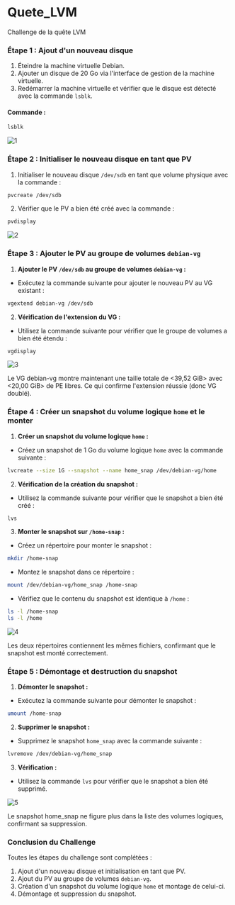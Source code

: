 # Quete_LVM
Challenge de la quête LVM
### Étape 1 : Ajout d'un nouveau disque

1. Éteindre la machine virtuelle Debian.
2. Ajouter un disque de 20 Go via l'interface de gestion de la machine virtuelle.
3. Redémarrer la machine virtuelle et vérifier que le disque est détecté avec la commande `lsblk`.

#### Commande :
```bash
lsblk
```
![1](https://github.com/user-attachments/assets/571e1907-3ab6-4f24-814e-10c07e2ba601)



### Étape 2 : Initialiser le nouveau disque en tant que PV

1. Initialiser le nouveau disque `/dev/sdb` en tant que volume physique avec la commande :
   
```bash
pvcreate /dev/sdb
```

2. Vérifier que le PV a bien été créé avec la commande :

```bash
pvdisplay
```

![2](https://github.com/user-attachments/assets/62665736-eb19-49f3-91e7-aa662cf50aef)

 
### Étape 3 : Ajouter le PV au groupe de volumes `debian-vg`

1. **Ajouter le PV `/dev/sdb` au groupe de volumes `debian-vg` :**

- Exécutez la commande suivante pour ajouter le nouveau PV au VG existant :

```bash
vgextend debian-vg /dev/sdb
```

2. **Vérification de l'extension du VG :**
- Utilisez la commande suivante pour vérifier que le groupe de volumes a bien été étendu :

```bash
vgdisplay
```

![3](https://github.com/user-attachments/assets/e112ab91-6700-4b14-872f-94d321476874)


Le VG debian-vg montre maintenant une taille totale de <39,52 GiB> avec <20,00 GiB> de PE libres.
Ce qui confirme l'extension réussie (donc VG doublé).

### Étape 4 : Créer un snapshot du volume logique `home` et le monter

1. **Créer un snapshot du volume logique `home` :**

- Créez un snapshot de 1 Go du volume logique `home` avec la commande suivante :

```bash
lvcreate --size 1G --snapshot --name home_snap /dev/debian-vg/home
```

2. **Vérification de la création du snapshot :**
 
- Utilisez la commande suivante pour vérifier que le snapshot a bien été créé :
   
```bash
lvs
```

3. **Monter le snapshot sur `/home-snap` :**

- Créez un répertoire pour monter le snapshot :
   
```bash
mkdir /home-snap
```
- Montez le snapshot dans ce répertoire :
   
```bash
mount /dev/debian-vg/home_snap /home-snap
```
- Vérifiez que le contenu du snapshot est identique à `/home` :
   
```bash
ls -l /home-snap
ls -l /home
```

![4](https://github.com/user-attachments/assets/8c6e2c6f-294e-4fb7-91a5-db842935e3dc)

Les deux répertoires contiennent les mêmes fichiers, confirmant que le snapshot est monté correctement.

### Étape 5 : Démontage et destruction du snapshot

1. **Démonter le snapshot :**
- Exécutez la commande suivante pour démonter le snapshot :
```bash
umount /home-snap
```

2. **Supprimer le snapshot :**
- Supprimez le snapshot `home_snap` avec la commande suivante :
```bash
lvremove /dev/debian-vg/home_snap
```

3. **Vérification :**
- Utilisez la commande `lvs` pour vérifier que le snapshot a bien été supprimé.

![5](https://github.com/user-attachments/assets/69bd8d68-456c-4c70-85a1-bd714064f1e4)

Le snapshot home_snap ne figure plus dans la liste des volumes logiques, confirmant sa suppression.

### Conclusion du Challenge

Toutes les étapes du challenge sont complétées :
1. Ajout d'un nouveau disque et initialisation en tant que PV.
2. Ajout du PV au groupe de volumes `debian-vg`.
3. Création d'un snapshot du volume logique `home` et montage de celui-ci.
4. Démontage et suppression du snapshot.

